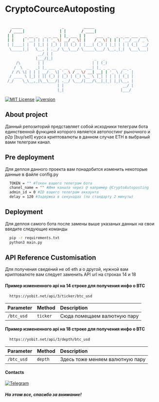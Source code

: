 # CryptoCourceAutoposting
```bash
  
   _____                  _         _____                         
  / ____|                | |       / ____|                        
 | |     _ __ _   _ _ __ | |_ ___ | |     ___  _   _ _ __ ___ ___ 
 | |    | '__| | | | '_ \| __/ _ \| |    / _ \| | | | '__/ __/ _ \
 | |____| |  | |_| | |_) | || (_) | |___| (_) | |_| | | | (_|  __/
  \_____|_|   \__, | .__/ \__\___/ \_____\___/ \__,_|_|  \___\___|
               __/ | |                                            
              |___/|_|                   _   _                    
     /\        | |                      | | (_)                   
    /  \  _   _| |_ ___  _ __   ___  ___| |_ _ _ __   __ _        
   / /\ \| | | | __/ _ \| '_ \ / _ \/ __| __| | '_ \ / _` |       
  / ____ \ |_| | || (_) | |_) | (_) \__ \ |_| | | | | (_| |       
 /_/    \_\__,_|\__\___/| .__/ \___/|___/\__|_|_| |_|\__, |       
                        | |                           __/ |       
                        |_|                          |___/        
```
[![MIT License](https://img.shields.io/badge/License-MIT-green.svg)](https://choosealicense.com/licenses/mit/)
[![version](https://img.shields.io/badge/version-1.0-blue)]()

## About project
Данный репозиторий представляет собой исходники телеграм бота единственной функцией которого является автопостинг рыночного и p2p [buy/sell] курса криптовалюты 
в данном случае ETH в выбраный вами телеграм канал. 


## Pre deployment
Для деплоя данного проекта вам понадобится изменить некоторые данные в файле config.py

```bash
  TOKEN = "" #Токен вашего телеграм бота
  chanel_name = "" #Имя канала через @ например @CryptoAutoposting
  admin_id = 0 #ID вашего телеграм аккаунта
  delay = 120 #Задержка в секунадах (по стандарту 2 минуты)
```


## Deployment

Для деплоя самого бота после замены выше указаных данных на свои введите следующие команды

```bash
  pip -r requirements.txt
  python3 main.py
 ```
 

## API Reference Customisation


 Для получения сведений не об eth а о другой, нужной вам криптовалюте вам следует заменить API url на строках 14 и 18 

#### Пример измененного api на 14 строке для получения инфо о BTC 

```https
  https://yobit.net/api/3/ticker/btc_usd
```

| Parameter | Method     | Description                |
| :-------- | :------- | :------------------------- |
| `/btc_usd` | `ticker` | Сюда помещаем валютную пару |

#### Пример измененного api на 18 строке для получения инфо о BTC 

```https
  https://yobit.net/api/3/depth/btc_usd
```

| Parameter | Method     | Description                       |
| :-------- | :------- | :-------------------------------- |
| `/btc_usd` | `depth` | Здесь тоже меняем валютную пару |


#### Contacts

[![Telegram](https://img.shields.io/badge/-telegram-red?style=for-the-badge&color=black&logo=telegram&logoColor=black)](https://t.me/classssik)


##### На этом все, спасибо за внимание!


